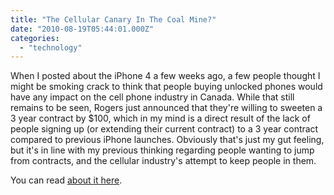 ```yaml
---
title: "The Cellular Canary In The Coal Mine?"
date: "2010-08-19T05:44:01.000Z"
categories: 
  - "technology"
---
```


When I posted about the iPhone 4 a few weeks ago, a few people thought I might be smoking crack to think that people buying unlocked phones would have any impact on the cell phone industry in Canada. While that still remains to be seen, Rogers just announced that they're willing to sweeten a 3 year contract by $100, which in my mind is a direct result of the lack of people signing up (or extending their current contract) to a 3 year contract compared to previous iPhone launches. Obviously that's just my gut feeling, but it's in line with my previous thinking regarding people wanting to jump from contracts, and the cellular industry's attempt to keep people in them.

You can read [about it here](http://www.iphoneincanada.ca/iphone-rogers/rogers-giving-100-credit-to-sign-3-year-agreement/?utm_source=feedburner&utm_medium=feed&utm_campaign=Feed%3A+iphoneincanada+%28iPhone+in+Canada+Blog+-+Canada%27s+%231+iPhone+Resource%29&utm_content=Twitter).
